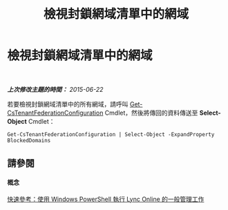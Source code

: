 ﻿---
title: 檢視封鎖網域清單中的網域
TOCTitle: 檢視封鎖網域清單中的網域
ms:assetid: 67c65dbf-1a68-4c77-aabd-bed5001b4267
ms:mtpsurl: https://technet.microsoft.com/zh-tw/library/Dn362797(v=OCS.15)
ms:contentKeyID: 56269100
ms.date: 08/10/2015
mtps_version: v=OCS.15
ms.translationtype: HT
---

# 檢視封鎖網域清單中的網域

 

_**上次修改主題的時間：** 2015-06-22_

若要檢視封鎖網域清單中的所有網域，請呼叫 [Get-CsTenantFederationConfiguration](get-cstenantfederationconfiguration.md) Cmdlet，然後將傳回的資料傳送至 **Select-Object** Cmdlet：

    Get-CsTenantFederationConfiguration | Select-Object -ExpandProperty BlockedDomains

## 請參閱

#### 概念

[快速參考：使用 Windows PowerShell 執行 Lync Online 的一般管理工作](quick-reference-using-windows-powershell-to-do-common-skype-for-business-online-management-tasks.md)

